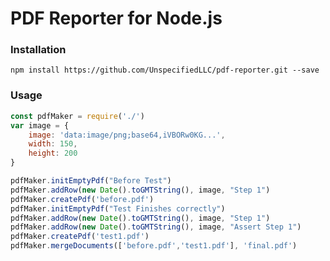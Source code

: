 # PDF Reporter for Node.js

### Installation

`npm install https://github.com/UnspecifiedLLC/pdf-reporter.git --save`

### Usage

```js
const pdfMaker = require('./')
var image = {
    image: 'data:image/png;base64,iVBORw0KG...',
    width: 150,
    height: 200
}

pdfMaker.initEmptyPdf("Before Test")
pdfMaker.addRow(new Date().toGMTString(), image, "Step 1")
pdfMaker.createPdf('before.pdf')
pdfMaker.initEmptyPdf("Test Finishes correctly")
pdfMaker.addRow(new Date().toGMTString(), image, "Step 1")
pdfMaker.addRow(new Date().toGMTString(), image, "Assert Step 1")
pdfMaker.createPdf('test1.pdf')
pdfMaker.mergeDocuments(['before.pdf','test1.pdf'], 'final.pdf')
```
